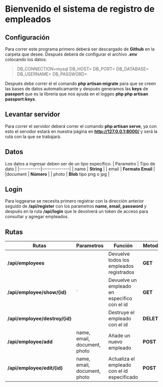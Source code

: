 # Bienvenido el sistema de registro de empleados

## Configuración

Para correr este programa primero deberá ser descargado de **Github** en la carpeta que desee. Después deberá de configurar el archivo **.env** colocando los datos:

> DB_CONNECTION=mysql
	DB_HOST=
	DB_PORT=
	DB_DATABASE=
	DB_USERNAME=
	DB_PASSWORD=


Después debe correr el el comando **php artisan migrate** para que se creen las bases de datos automaticamante y después generamos las **keys** de **passport** que es la librería que nos ayuda en el loggeo **php
php artisan passport:keys**.

## Levantar servidor

Para correr el servidor deberá correr el comando **php artisan serve**, ya con esto el servidor estará en nuestra página en **http://127.0.0.1:8000/** y será la ruta con la que se trabajará.

##  Datos
Los datos a ingresar deben ser de un tipo específico.
| Parametro | Tipo de dato |
|-----------|--------------|
| name | **String** |
| email | **Formato Email** |
|document | **Número** |
| photo | **Blob** tipo png o jpg |

## Login
Para loggearse se necesita primero registrar con la dirección anterior seguido de **/api/register** con los parametros **name, email, password**  y después en la ruta **/api/login** que le devolverá un token de acceso para consultar y agregar empleados.

## Rutas

|       Rutas        | Parametros | Función | Metodo
|--------------------|------------|---------------|----------|
|**/api/employees**|              |Devuelve todos los empleados registrados  | **GET** |          |
|**/api/employee/show/{id}** |`  |Devuelve un empleado en especifico con el id | **GET** |          |
|**/api/employee/destroy/{id}**| | Destruye el empleado con el id | **DELETE** |
|**/api/employee/add**| name, email, document, photo | Añade un nuevo empleado| **POST**|
|**/api/employee/edit/{id}**| name, email, document, photo | Actualiza el empleado con el id especificado | **POST**| 
